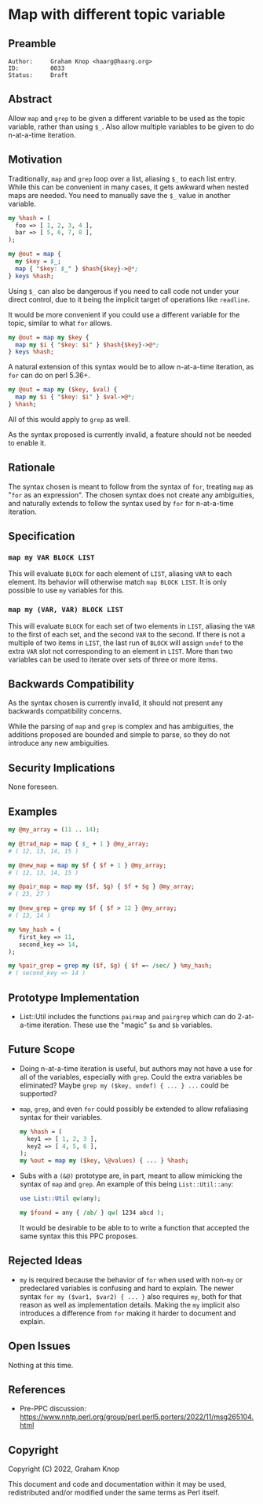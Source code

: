 # Map with different topic variable

## Preamble

    Author:     Graham Knop <haarg@haarg.org>
    ID:         0033
    Status:     Draft

## Abstract

Allow `map` and `grep` to be given a different variable to be used as the topic
variable, rather than using `$_`. Also allow multiple variables to be given to
do n-at-a-time iteration.

## Motivation

Traditionally, `map` and `grep` loop over a list, aliasing `$_` to each list
entry. While this can be convenient in many cases, it gets awkward when nested
maps are needed. You need to manually save the `$_` value in another variable.

```perl
my %hash = (
  foo => [ 1, 2, 3, 4 ],
  bar => [ 5, 6, 7, 8 ],
);

my @out = map {
  my $key = $_;
  map { "$key: $_" } $hash{$key}->@*;
} keys %hash;
```

Using `$_` can also be dangerous if you need to call code not under your
direct control, due to it being the implicit target of operations like
`readline`.

It would be more convenient if you could use a different variable for the
topic, similar to what `for` allows.

```perl
my @out = map my $key {
  map my $i { "$key: $i" } $hash{$key}->@*;
} keys %hash;
```

A natural extension of this syntax would be to allow n-at-a-time iteration, as
`for` can do on perl 5.36+.

```perl
my @out = map my ($key, $val) {
  map my $i { "$key: $i" } $val->@*;
} %hash;
```

All of this would apply to `grep` as well.

As the syntax proposed is currently invalid, a feature should not be needed to
enable it.

## Rationale

The syntax chosen is meant to follow from the syntax of `for`, treating `map`
as "`for` as an expression". The chosen syntax does not create any
ambiguities, and naturally extends to follow the syntax used by `for` for
n-at-a-time iteration.

## Specification

### `map my VAR BLOCK LIST`

This will evaluate `BLOCK` for each element of `LIST`, aliasing `VAR` to each
element. Its behavior will otherwise match `map BLOCK LIST`. It is only
possible to use `my` variables for this.

### `map my (VAR, VAR) BLOCK LIST`

This will evaluate `BLOCK` for each set of two elements in `LIST`, aliasing
the `VAR` to the first of each set, and the second `VAR` to the second. If
there is not a multiple of two items in `LIST`, the last run of `BLOCK` will
assign `undef` to the extra `VAR` slot not corresponding to an element in
`LIST`. More than two variables can be used to iterate over sets of three or
more items.

## Backwards Compatibility

As the syntax chosen is currently invalid, it should not present any backwards
compatibility concerns.

While the parsing of `map` and `grep` is complex and has ambiguities, the
additions proposed are bounded and simple to parse, so they do not introduce
any new ambiguities.

## Security Implications

None foreseen.

## Examples

```perl
my @my_array = (11 .. 14);

my @trad_map = map { $_ + 1 } @my_array;
# ( 12, 13, 14, 15 )

my @new_map = map my $f { $f + 1 } @my_array;
# ( 12, 13, 14, 15 )

my @pair_map = map my ($f, $g) { $f + $g } @my_array;
# ( 23, 27 )

my @new_grep = grep my $f { $f > 12 } @my_array;
# ( 13, 14 )

my %my_hash = (
   first_key => 11,
   second_key => 14,
);

my %pair_grep = grep my ($f, $g) { $f =~ /sec/ } %my_hash;
# ( second_key => 14 )
```

## Prototype Implementation

  - List::Util includes the functions `pairmap` and `pairgrep` which can do
    2-at-a-time iteration. These use the "magic" `$a` and `$b` variables.

## Future Scope

  - Doing n-at-a-time iteration is useful, but authors may not have a use for
    all of the variables, especially with `grep`. Could the extra variables be
    eliminated? Maybe `grep my ($key, undef) { ... } ...` could be supported?

  - `map`, `grep`, and even `for` could possibly be extended to allow
    refaliasing syntax for their variables.

    ```perl
    my %hash = (
      key1 => [ 1, 2, 3 ],
      key2 => [ 4, 5, 6 ],
    );
    my %out = map my ($key, \@values) { ... } %hash;
    ```

  - Subs with a `(&@)` prototype are, in part, meant to allow mimicking the
    syntax of `map` and `grep`. An example of this being `List::Util::any`:

    ```perl
    use List::Util qw(any);

    my $found = any { /ab/ } qw( 1234 abcd );
    ```

    It would be desirable to be able to to write a function that accepted the
    same syntax this this PPC proposes.

## Rejected Ideas

  - `my` is required because the behavior of `for` when used with non-`my` or
    predeclared variables is confusing and hard to explain. The newer syntax
    `for my ($var1, $var2) { ... }` also requires `my`, both for that reason
    as well as implementation details. Making the `my` implicit also
    introduces a difference from `for` making it harder to document and
    explain.

## Open Issues

Nothing at this time.

## References

  - Pre-PPC discussion: https://www.nntp.perl.org/group/perl.perl5.porters/2022/11/msg265104.html

## Copyright

Copyright (C) 2022, Graham Knop

This document and code and documentation within it may be used, redistributed
and/or modified under the same terms as Perl itself.
